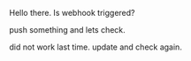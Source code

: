 Hello there.
Is webhook triggered?

push something and lets check.

did not work last time. update and check again.